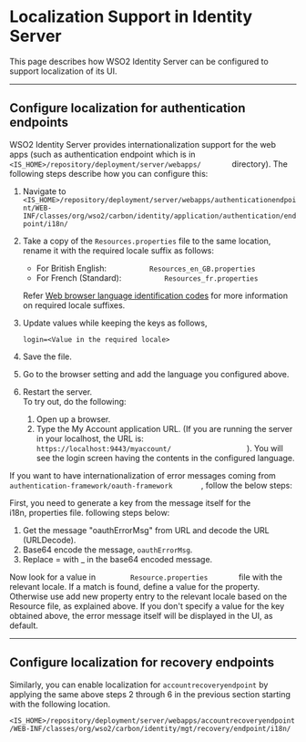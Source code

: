 # Localization Support in Identity Server

This page describes how WSO2 Identity Server can be configured to
support localization of its UI.

---

## Configure localization for authentication endpoints

WSO2 Identity Server provides internationalization support for the web
apps (such as authentication endpoint which is in
`         <IS_HOME>/repository/deployment/server/webapps/        `
directory). The following steps describe how you can configure this:

1.  Navigate to
    `          <IS_HOME>/repository/deployment/server/webapps/authenticationendpoint/WEB-INF/classes/org/wso2/carbon/identity/application/authentication/endpoint/i18n/         `
2.  Take a copy of the `Resources.properties` file to the same location,
    rename it with the required locale suffix as follows:
    - For British English:
    `           Resources_en_GB.properties          `  
    - For French (Standard):
    `           Resources_fr.properties          `

    Refer [Web browser language identification
    codes](https://www.metamodpro.com/browser-language-codes) for more
    information on required locale suffixes.

3.  Update values while keeping the keys as follows,  
     ```
     login=<Value in the required locale> 
     ``` 

4.  Save the file.

5.  Go to the browser setting and add the language you configured above.

6.  Restart the server.  
    To try out, do the following:
    1.  Open up a browser.
    2.  Type the My Account application URL. (If you are running the server in your
        localhost, the URL is:
        `                     https://localhost:9443/myaccount/                   `
        ). You will see the login screen having the contents in the
        configured language.

If you want to have internationalization of error messages coming from
`         authentication-framework/oauth-framework        `, follow the below steps:

First, you need to generate a key from the message itself for the
i18n, properties file. following steps below:

1.  Get the message "oauthErrorMsg" from URL and decode the URL (URLDecode).
2.  Base64 encode the message, `oauthErrorMsg`.
3.  Replace = with \_ in the base64 encoded message.

Now look for a value in `         Resource.properties        ` file with
the relevant locale. If a match is found, define a value for the
property. Otherwise use add new property entry to the relevant locale
based on the Resource file, as explained above. If you don't specify a
value for the key obtained above, the error message itself will be
displayed in the UI, as default.

---

## Configure localization for recovery endpoints 

Similarly, you can enable localization for `accountrecoveryendpoint` by
applying the same above steps 2 through 6 in the previous section
starting with the following location.

`<IS_HOME>/repository/deployment/server/webapps/accountrecoveryendpoint/WEB-INF/classes/org/wso2/carbon/identity/mgt/recovery/endpoint/i18n/`
